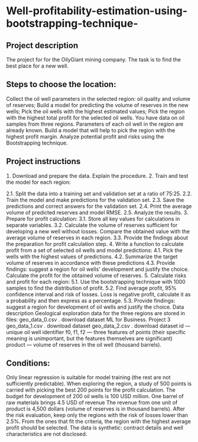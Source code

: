# Well-profitability-estimation-using-bootstrapping-technique-

## Project description
The project for for the OilyGiant mining company. The task is to find the best place for
a new well.
## Steps to choose the location:
Collect the oil well parameters in the selected region: oil quality and volume of
reserves;
Build a model for predicting the volume of reserves in the new wells;
Pick the oil wells with the highest estimated values;
Pick the region with the highest total profit for the selected oil wells.
You have data on oil samples from three regions. Parameters of each oil well in the
region are already known. Build a model that will help to pick the region with the
highest profit margin. Analyze potential profit and risks using
the Bootstrapping technique.
## Project instructions
 Download and prepare the data. Explain the procedure.
 Train and test the model for each region:

2.1. Split the data into a training set and validation set at a ratio of 7525.
2.2. Train the model and make predictions for the validation set.
2.3. Save the predictions and correct answers for the validation set.
2.4. Print the average volume of predicted reserves and model RMSE.
2.5. Analyze the results.
 Prepare for profit calculation:
3.1. Store all key values for calculations in separate variables.
3.2. Calculate the volume of reserves sufficient for developing a new well
without losses. Compare the obtained value with the average volume of
reserves in each region.
3.3. Provide the findings about the preparation for profit calculation step.
 Write a function to calculate profit from a set of selected oil wells and model
predictions:
4.1. Pick the wells with the highest values of predictions.
4.2. Summarize the target volume of reserves in accordance with these
predictions
4.3. Provide findings: suggest a region for oil wells' development and justify
the choice. Calculate the profit for the obtained volume of reserves.
 Calculate risks and profit for each region:
5.1. Use the bootstrapping technique with 1000 samples to find the distribution of
profit.
5.2. Find average profit, 95% confidence interval and risk of losses. Loss is
negative profit, calculate it as a probability and then express as a percentage.
5.3. Provide findings: suggest a region for development of oil wells and justify the
choice.
Data description
Geological exploration data for the three regions are stored in files:
geo_data_0.csv . download dataset
ML for Business. Project 3
geo_data_1.csv . download dataset
geo_data_2.csv . download dataset
id — unique oil well identifier
f0, f1, f2 — three features of points (their specific meaning is unimportant, but
the features themselves are significant)
product — volume of reserves in the oil well (thousand barrels).
## Conditions:
Only linear regression is suitable for model training (the rest are not
sufficiently predictable).
When exploring the region, a study of 500 points is carried with picking the
best 200 points for the profit calculation.
The budget for development of 200 oil wells is 100 USD million.
One barrel of raw materials brings 4.5 USD of revenue The revenue from one
unit of product is 4,500 dollars (volume of reserves is in thousand barrels).
After the risk evaluation, keep only the regions with the risk of losses lower
than 2.5%. From the ones that fit the criteria, the region with the highest
average profit should be selected.
The data is synthetic: contract details and well characteristics are not disclosed.
